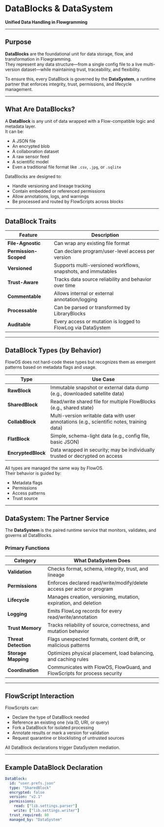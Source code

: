 # DataBlocks & DataSystem  
**Unified Data Handling in Flowgramming**

---

## Purpose

**DataBlocks** are the foundational unit for data storage, flow, and transformation in Flowgramming.  
They represent any data structure—from a single config file to a live multi-version dataset—while maintaining trust, traceability, and flexibility.

To ensure this, every DataBlock is governed by the **DataSystem**, a runtime partner that enforces integrity, trust, permissions, and lifecycle management.

---

## What Are DataBlocks?

A **DataBlock** is any unit of data wrapped with a Flow-compatible logic and metadata layer.  
It can be:

- A JSON file  
- An encrypted blob  
- A collaboration dataset  
- A raw sensor feed  
- A scientific model  
- Even a traditional file format like `.csv`, `.jpg`, or `.sqlite`  

DataBlocks are designed to:

- Handle versioning and lineage tracking  
- Contain embedded or referenced permissions  
- Allow annotations, logs, and warnings  
- Be processed and routed by FlowScripts across blocks  

---

## DataBlock Traits

| Feature | Description |
|----------|-------------|
| **File-Agnostic** | Can wrap any existing file format |
| **Permission-Scoped** | Can declare program/user-level access per version |
| **Versioned** | Supports multi-versioned workflows, snapshots, and immutables |
| **Trust-Aware** | Tracks data source reliability and behavior over time |
| **Commentable** | Allows internal or external annotation/logging |
| **Processable** | Can be parsed or transformed by LibraryBlocks |
| **Auditable** | Every access or mutation is logged to FlowLog via DataSystem |

---

## DataBlock Types (by Behavior)

FlowOS does not hard-code these types but recognizes them as emergent patterns based on metadata flags and usage.

| Type | Use Case |
|------|-----------|
| **RawBlock** | Immutable snapshot or external data dump (e.g., downloaded satellite data) |
| **SharedBlock** | Read/write shared file for multiple FlowBlocks (e.g., shared state) |
| **CollabBlock** | Multi-version writable data with user annotations (e.g., scientific notes, training data) |
| **FlatBlock** | Simple, schema-light data (e.g., config file, basic JSON) |
| **EncryptedBlock** | Data wrapped in security; may be individually trusted or decrypted on access |

All types are managed the same way by FlowOS.  
Their behavior is guided by:

- Metadata flags  
- Permissions  
- Access patterns  
- Trust source  

---

## DataSystem: The Partner Service

The **DataSystem** is the paired runtime service that monitors, validates, and governs all DataBlocks.

### Primary Functions

| Category | What DataSystem Does |
|-----------|----------------------|
| **Validation** | Checks format, schema, integrity, trust, and lineage |
| **Permissions** | Enforces declared read/write/modify/delete access per actor or program |
| **Lifecycle** | Manages creation, versioning, mutation, expiration, and deletion |
| **Logging** | Emits FlowLog records for every read/write/annotation |
| **Trust Memory** | Tracks reliability of source, correctness, and mutation behavior |
| **Threat Detection** | Flags unexpected formats, content drift, or malicious patterns |
| **Storage Mapping** | Optimizes physical placement, load balancing, and caching rules |
| **Coordination** | Communicates with FlowOS, FlowGuard, and FlowScripts for process security |

---

## FlowScript Interaction

FlowScripts can:

- Declare the type of DataBlock needed  
- Reference an existing one (via ID, URI, or query)  
- Fork a DataBlock for isolated processing  
- Annotate results or mark a version for validation  
- Request quarantine or blocklisting of untrusted sources  

All DataBlock declarations trigger DataSystem mediation.

---

## Example DataBlock Declaration

```yaml
DataBlock:
  id: "user.prefs.json"
  type: "SharedBlock"
  encrypted: false
  version: "v2.1"
  permissions:
    read: ["lib.settings.parser"]
    write: ["lib.settings.writer"]
  trust_required: 80
  managed_by: "DataSystem"
